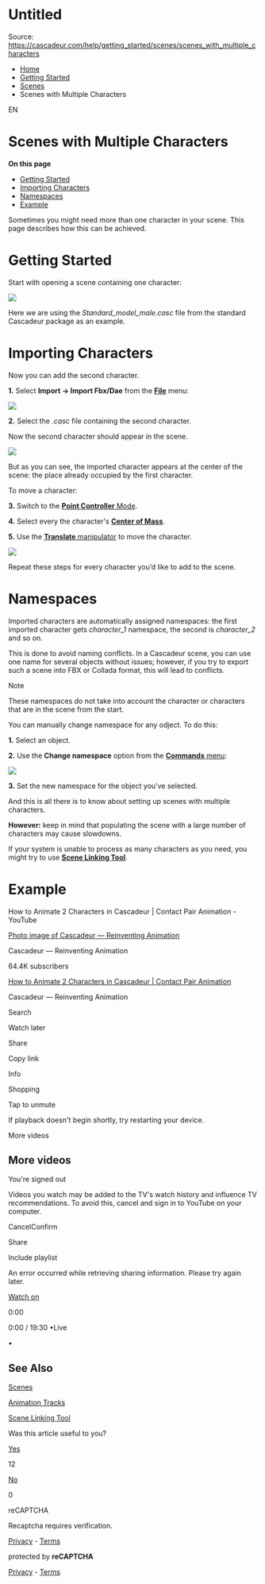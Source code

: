 # Untitled

Source: https://cascadeur.com/help/getting_started/scenes/scenes_with_multiple_characters

- [Home](https://cascadeur.com/help)
- [Getting Started](https://cascadeur.com/help/getting_started)
- [Scenes](https://cascadeur.com/help/getting_started/scenes)
- Scenes with Multiple Characters

EN

# Scenes with Multiple Characters

**On this page**

- [Getting Started](https://cascadeur.com/help/getting_started/scenes/scenes_with_multiple_characters#multiple_charactrs_getting)
- [Importing Characters](https://cascadeur.com/help/getting_started/scenes/scenes_with_multiple_characters#multiple_characters_importing)
- [Namespaces](https://cascadeur.com/help/getting_started/scenes/scenes_with_multiple_characters#multiple_characters_namespaces)
- [Example](https://cascadeur.com/help/getting_started/scenes/scenes_with_multiple_characters#multiple_characters_example)

Sometimes you might need more than one character in your scene. This page describes how this can be achieved.

# Getting Started

Start with opening a scene containing one character:

![](https://cascadeur.com/images/category/2023/04/10/ef8ffbafcb9baa1e84cc2c7394f3b229.png)

Here we are using the _Standard\_model\_male.casc_ file from the standard Cascadeur package as an example.

# Importing Characters

Now you can add the second character.

**1.** Select **Import → Import Fbx/Dae** from the [**File**](https://cascadeur.com/help/file_menu) menu:

![](https://cascadeur.com/images/category/2025/02/17/e55a567dc1817a5605768040e517ca82.png)

**2.** Select the _.casc_ file containing the second character.

Now the second character should appear in the scene.

![](https://cascadeur.com/images/category/2025/02/17/a87a90be534a4bafaa1ad1f3366d9b59.png)

But as you can see, the imported character appears at the center of the scene: the place already occupied by the first character.

To move a character:

**3.** Switch to the [**Point Controller** Mode](https://cascadeur.com/help/edit_modes).

**4.** Select every the character's [**Center of Mass**](https://cascadeur.com/help/tools/physics_tools/center_of_mass).

**5.** Use the [**Translate** manipulator](https://cascadeur.com/help/manipulators#rig_translate_manipulator) to move the character.

![](https://cascadeur.com/images/category/2025/02/17/e4cc4bc7ebf1b82ceaccc4bd8106b122.gif)

Repeat these steps for every character you’d like to add to the scene.

# Namespaces

Imported characters are automatically assigned namespaces: the first imported character gets _character\_1_ namespace, the second is _character\_2_ and so on.

This is done to avoid naming conflicts. In a Cascadeur scene, you can use one name for several objects without issues; however, if you try to export such a scene into FBX or Collada format, this will lead to conflicts.

Note

These namespaces do not take into account the character or characters that are in the scene from the start.

You can manually change namespace for any odject. To do this:

**1.** Select an object.

**2.** Use the **Change namespace** option from the [**Commands** menu](https://cascadeur.com/help/interface/main_menu/commands_menu):

![](https://cascadeur.com/images/category/2023/04/10/de0c6be7a9dd2d90ed330a9dbfd9be3b.png)

**3.** Set the new namespace for the object you've selected.

And this is all there is to know about setting up scenes with multiple characters.

**However:** keep in mind that populating the scene with a large number of characters may cause slowdowns.

If your system is unable to process as many characters as you need, you might try to use [**Scene Linking Tool**](https://cascadeur.com/help/scene_linking_tool).

# Example

How to Animate 2 Characters in Cascadeur \| Contact Pair Animation - YouTube

[Photo image of Cascadeur — Reinventing Animation](https://www.youtube.com/channel/UCwF6yYbIFJmB5ynAkzq9Psg?embeds_referring_euri=https%3A%2F%2Fcascadeur.com%2F)

Cascadeur — Reinventing Animation

64.4K subscribers

[How to Animate 2 Characters in Cascadeur \| Contact Pair Animation](https://www.youtube.com/watch?v=gumcvLfNnDM)

Cascadeur — Reinventing Animation

Search

Watch later

Share

Copy link

Info

Shopping

Tap to unmute

If playback doesn't begin shortly, try restarting your device.

More videos

## More videos

You're signed out

Videos you watch may be added to the TV's watch history and influence TV recommendations. To avoid this, cancel and sign in to YouTube on your computer.

CancelConfirm

Share

Include playlist

An error occurred while retrieving sharing information. Please try again later.

[Watch on](https://www.youtube.com/watch?v=gumcvLfNnDM&embeds_referring_euri=https%3A%2F%2Fcascadeur.com%2F)

0:00

0:00 / 19:30
•Live

•

## See Also

[Scenes](https://cascadeur.com/help/scenes)

[Animation Tracks](https://cascadeur.com/help/animation_tracks)

[Scene Linking Tool](https://cascadeur.com/help/scene_linking_tool)

Was this article useful to you?

[Yes](https://cascadeur.com/help/rest/add-mark "Yes")

12

[No](https://cascadeur.com/help/rest/add-mark "No")

0

reCAPTCHA

Recaptcha requires verification.

[Privacy](https://www.google.com/intl/en/policies/privacy/) \- [Terms](https://www.google.com/intl/en/policies/terms/)

protected by **reCAPTCHA**

[Privacy](https://www.google.com/intl/en/policies/privacy/) \- [Terms](https://www.google.com/intl/en/policies/terms/)